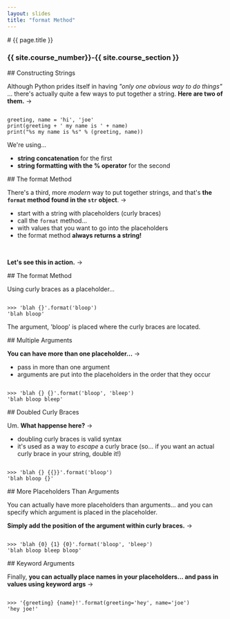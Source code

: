 ```yaml
---
layout: slides
title: "format Method"
---
```


<section markdown="block" class="intro-slide">
# {{ page.title }}

### {{ site.course_number}}-{{ site.course_section }}

<p><small></small></p>
</section>

<section markdown="block">
## Constructing Strings

Although Python prides itself in having _"only one obvious way to do things"_ ... there's actually quite a few ways to put together a string. __Here are two of them.__ &rarr;

<pre><code data-trim contenteditable>
greeting, name = 'hi', 'joe'
print(greeting + ' my name is ' + name)
print("%s my name is %s" % (greeting, name))
</code></pre>

We're using...

* __string concatenation__ for the first
* __string formatting with the % operator__ for the second

</section>

<section markdown="block">
## The format Method

There's a third, more _modern_ way to put together strings, and that's __the <code>format</code> method found in the <code>str</code> object__. &rarr;

* start with a string with placeholders (curly braces)
* call the <code>format</code> method...
* with values that you want to go into the placeholders
* the format method __always returns a string!__

<br>

__Let's see this in action.__ &rarr;

</section>

<section markdown="block">
## The format Method

Using curly braces as a placeholder...

<pre><code data-trim contenteditable>
>>> 'blah {}'.format('bloop')
'blah bloop'
</code></pre>

The argument, 'bloop' is placed where the curly braces are located.

</section>

<section markdown="block">
## Multiple Arguments

__You can have more than one placeholder...__ &rarr;

* pass in more than one argument
* arguments are put into the placeholders in the order that they occur

<pre><code data-trim contenteditable>
>>> 'blah {} {}'.format('bloop', 'bleep')
'blah bloop bleep'
</code></pre>

</section>

<section markdown="block">
## Doubled Curly Braces

Um. __What happense here?__ &rarr;

* doubling curly braces is valid syntax
* it's used as a way to _escape_ a curly brace (so... if you want an actual curly brace in your string, double it!)
<pre><code data-trim contenteditable>
>>> 'blah {} {{}}'.format('bloop')
'blah bloop {}'
</code></pre>
</section>

<section markdown="block">
## More Placeholders Than Arguments

You can actually have more placeholders than arguments... and you can specify which argument is placed in the placeholder.

__Simply add the position of the argument within curly braces.__ &rarr;

<pre><code data-trim contenteditable>
>>> 'blah {0} {1} {0}'.format('bloop', 'bleep')
'blah bloop bleep bloop'
</code></pre>
</section>

<section markdown="block">
## Keyword Arguments

Finally, __you can actually place names in your placeholders... and pass in values using keyword args__ &rarr;

<pre><code data-trim contenteditable>
>>> '{greeting} {name}!'.format(greeting='hey', name='joe')
'hey joe!'
</code></pre>
</section>

